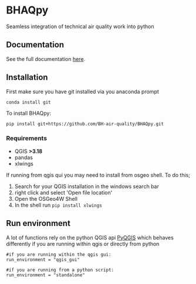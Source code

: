 # BHAQpy

Seamless integration of technical air quality work into python

## Documentation

See the full documentation [here](https://bh-air-quality.github.io/BHAQpy/BHAQpy.html).

## Installation

First make sure you have git installed via you anaconda prompt

```
conda install git
```

To install BHAQpy: 
```
pip install git+https://github.com/BH-air-quality/BHAQpy.git
```

### Requirements

- QGIS **>3.18**
- pandas
- xlwings

If running from qgis qui you may need to install from osgeo shell. To do this;

1. Search for your QGIS installation in the windows search bar
2. right click and select 'Open file location'
3. Open the OSGeo4W Shell 
4. In the shell run `pip install xlwings`

## Run environment

A lot of functions rely on the python QGIS api [PyQGIS](https://docs.qgis.org/3.22/en/docs/pyqgis_developer_cookbook/index.html) which behaves differently if you are running within qgis or directly from python


```
#if you are running within the qgis gui:
run_environment = "qgis_gui"

#if you are running from a python script:
run_environment = "standalone"
```
